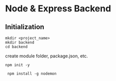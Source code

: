 # Node & Express Backend
## Initialization
```
mkdir <project_name>
mkdir backend
cd backend
```
create module folder, package.json, etc.

` npm init -y `

` npm install -g nodemon`

